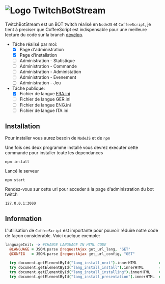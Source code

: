 # ![Logo](https://img4.hostingpics.net/pics/296698twitch.png) TwitchBotStream
TwitchBotStream est un BOT twitch réalisé en `NodeJS` et `CoffeeScript`, je tient à preciser que CoffeeScript est
indispensable pour une meilleure lecture du code sur la branch [develop](https://github.com/volca780/TwitchBotStream/tree/develop).

- Tâche réalisé par moi:
  - [x] Page d'administration
  - [x] Page d'installation
  - [ ] Administration - Statistique
  - [ ] Administration - Commande
  - [ ] Administration - Administation
  - [ ] Administration - Evenement
  - [ ] Administration - Jeu
  
- Tâche publique:
  - [x] Fichier de langue [FRA.ini](/data/lang/FRA.ini)
  - [ ] Fichier de langue GER.ini
  - [ ] Fichier de langue ENG.ini
  - [ ] Fichier de langue ITA.ini
  
## Installation

Pour installer vous aurez besoin de `NodeJS` et de `npm`

Une fois ces deux programme installé vous devrez executer cette commande pour installer toute les dependances
```
npm install
```
Lancé le serveur
```
npm start
```
Rendez-vous sur cette url pour acceder à la page d'administration du bot twitch
```
127.0.0.1:3000
```

## Information
L'utilisation de `CoffeeScript` est importante pour pouvoir réduire notre code de façon considérable. Voici quelque exemple:
```coffeescript
languageInit: -> #CHANGE LANGUAGE IN HTML CODE
  @LANGUAGE = JSON.parse @requestAjax get_url_lang, "GET"
  @CONFIG   = JSON.parse @requestAjax get_url_config, "GET"

  try document.getElementById("lang_install_next").innerHTML          = @LANGUAGE.LANGUAGE.lang_install_next
  try document.getElementById("lang_install_install").innerHTML       = @LANGUAGE.LANGUAGE.lang_install_install
  try document.getElementById("lang_install_installing").innerHTML    = @LANGUAGE.LANGUAGE.lang_install_installing
  try document.getElementById("lang_install_presentation").innerHTML  = @LANGUAGE.LANGUAGE.lang_install_presentation
```
